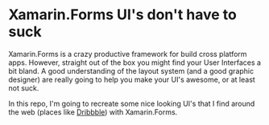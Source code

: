 # Xamarin.Forms UI's don't have to suck

Xamarin.Forms is a crazy productive framework for build cross platform apps.  However, straight out of the box you might find your User Interfaces a bit bland. A good understanding of the layout system (and a good graphic designer) are really going to help you make your UI's awesome, or at least not suck.

In this repo, I'm going to recreate some nice looking UI's that I find around the web (places like [Dribbble](http://dribbble.com)) with Xamarin.Forms.




